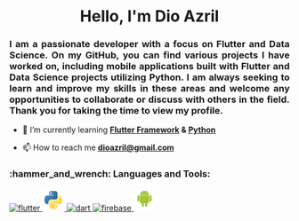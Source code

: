 <h1 align="center">Hello, I'm Dio Azril</h1>
<h3 align="justify">I am a passionate developer with a focus on Flutter and Data Science. On my GitHub, you can find various projects I have worked on, including mobile applications built with Flutter and Data Science projects utilizing Python. I am always seeking to learn and improve my skills in these areas and welcome any opportunities to collaborate or discuss with others in the field. Thank you for taking the time to view my profile.</h3>

- 🌱 I’m currently learning **[Flutter Framework](https://flutter.dev/) & [Python](https://www.python.org/)**

- 📫 How to reach me **dioazril@gmail.com**

<h3 align="left">:hammer_and_wrench: Languages and Tools:</h3>
<p align="left"> <a href="https://flutter.dev" target="_blank" rel="noreferrer"> <img src="https://www.vectorlogo.zone/logos/flutterio/flutterio-icon.svg" alt="flutter" width="40" height="40"/> </a> <a href="https://www.python.org" target="_blank" rel="noreferrer"> <img src="https://raw.githubusercontent.com/devicons/devicon/master/icons/python/python-original.svg" alt="python" width="40" height="40"/> </a> <a href="https://dart.dev" target="_blank" rel="noreferrer"> <img src="https://www.vectorlogo.zone/logos/dartlang/dartlang-icon.svg" alt="dart" width="40" height="40"/> </a> <a href="https://firebase.google.com/" target="_blank" rel="noreferrer"> <img src="https://www.vectorlogo.zone/logos/firebase/firebase-icon.svg" alt="firebase" width="40" height="40"/> </a> <a href="https://developer.android.com" target="_blank" rel="noreferrer"> <img src="https://raw.githubusercontent.com/devicons/devicon/master/icons/android/android-original-wordmark.svg" alt="android" width="40" height="40"/> </a> </p>

